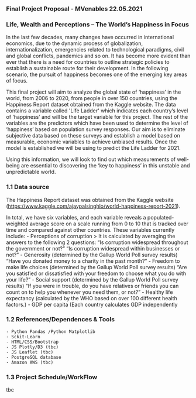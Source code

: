 ### Final Project Proposal - MVenables 22.05.2021
### Life, Wealth and Perceptions – The World’s Happiness in Focus

In the last few decades, many changes have occurred in international economics, due to the dynamic process of globalization, internationalization, emergencies related to technological paradigms, civil and global conflicts, pandemics and so on. It has become more evident than ever that there is a need for countries to outline strategic policies to establish a sustainable route for their development. In the following scenario, the pursuit of happiness becomes one of the emerging key areas of focus.

This final project will aim to analyze the global state of ‘happiness’ in the world, from 2006 to 2020, from people in over 150 countries, using the Happiness Report dataset obtained from the Kaggle website. The data contains a variable called 'Life Ladder' which indicates each country’s level of ‘happiness’ and will be the target variable for this project. The rest of the variables are the predictors which have been used to determine the level of ‘happiness’ based on population survey responses. Our aim is to eliminate subjective data based on these surveys and establish a model based on measurable, economic variables to achieve unbiased results. 
Once the model is established we will be using to predict the Life Ladder for 2021.

Using this information, we will look to find out which  measurements of well-being are essential to discovering the ‘key to happiness’ in this unstable and unpredictable world.


### 1.1 Data source
The Happiness Report dataset was obtained from the Kaggle website (https://www.kaggle.com/ajaypalsinghlo/world-happiness-report-2021).

In total, we have six variables, and each variable reveals a populated-weighted average score on a scale running from 0 to 10 that is tracked over time and compared against other countries. These variables currently include:
      - Perceptions of corruption > It is calculated by averaging the answers to the following 2 questions: “Is corruption widespread throughout the government or not?” “Is corruption widespread within businesses or not?”
      -	Generosity (determined by the Gallup World Poll survey results) “Have you donated money to a charity in the past month?”
      -	Freedom to make life choices (determined by the Gallup World Poll survey results) “Are you satisfied or dissatisfied with your freedom to choose what you do with your life?”
      -	Social support (determined by the Gallup World Poll survey results) “If you were in trouble, do you have relatives or friends you can count on to help you whenever you need them, or not?”
      -	Healthy life expectancy (calculated by the WHO based on over 100 different health factors.)
      -	GDP per capita (Each country calculates GDP independently

### 1.2 References/Dependences & Tools

    - Python Pandas /Python Matplotlib 
    - Sckit-Learn
    - HTML/CSS/Bootstrap
    - JS Plotly/D3 (tbc)
    - JS Leaflet (tbc)
    - PostgreSQL database
    - Amazon AWS (tbc)

### 1.3 Project Schedule/WorkFlow 
tbc
